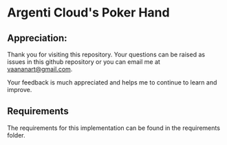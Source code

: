 # Argenti Cloud's Poker Hand

## Appreciation:
Thank you for visiting this repository. Your questions can be raised as issues in this github repository or you can email me at vaananart@gmail.com.

Your feedback is much appreciated and helps me to continue to learn and improve.

## Requirements
The requirements for this implementation can be found in the requirements folder.



